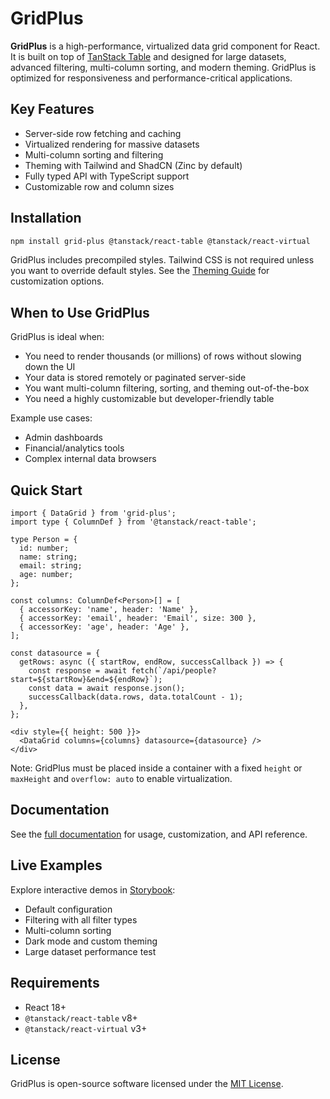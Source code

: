 # GridPlus

**GridPlus** is a high-performance, virtualized data grid component for React. It is built on top of [TanStack Table](https://tanstack.com/table) and designed for large datasets, advanced filtering, multi-column sorting, and modern theming. GridPlus is optimized for responsiveness and performance-critical applications.

## Key Features

- Server-side row fetching and caching
- Virtualized rendering for massive datasets
- Multi-column sorting and filtering
- Theming with Tailwind and ShadCN (Zinc by default)
- Fully typed API with TypeScript support
- Customizable row and column sizes

## Installation

```bash
npm install grid-plus @tanstack/react-table @tanstack/react-virtual
```

GridPlus includes precompiled styles. Tailwind CSS is not required unless you want to override default styles. See the [Theming Guide](./docs/theming.md) for customization options.

## When to Use GridPlus

GridPlus is ideal when:

- You need to render thousands (or millions) of rows without slowing down the UI
- Your data is stored remotely or paginated server-side
- You want multi-column filtering, sorting, and theming out-of-the-box
- You need a highly customizable but developer-friendly table

Example use cases:
- Admin dashboards
- Financial/analytics tools
- Complex internal data browsers

## Quick Start

```tsx
import { DataGrid } from 'grid-plus';
import type { ColumnDef } from '@tanstack/react-table';

type Person = {
  id: number;
  name: string;
  email: string;
  age: number;
};

const columns: ColumnDef<Person>[] = [
  { accessorKey: 'name', header: 'Name' },
  { accessorKey: 'email', header: 'Email', size: 300 },
  { accessorKey: 'age', header: 'Age' },
];

const datasource = {
  getRows: async ({ startRow, endRow, successCallback }) => {
    const response = await fetch(`/api/people?start=${startRow}&end=${endRow}`);
    const data = await response.json();
    successCallback(data.rows, data.totalCount - 1);
  },
};

<div style={{ height: 500 }}>
  <DataGrid columns={columns} datasource={datasource} />
</div>
```

Note: GridPlus must be placed inside a container with a fixed `height` or `maxHeight` and `overflow: auto` to enable virtualization.

## Documentation

See the [full documentation](./docs/index.md) for usage, customization, and API reference.

## Live Examples

Explore interactive demos in [Storybook](https://your-deployment-url.com):

- Default configuration
- Filtering with all filter types
- Multi-column sorting
- Dark mode and custom theming
- Large dataset performance test

## Requirements

- React 18+
- `@tanstack/react-table` v8+
- `@tanstack/react-virtual` v3+

## License

GridPlus is open-source software licensed under the [MIT License](https://opensource.org/licenses/MIT).